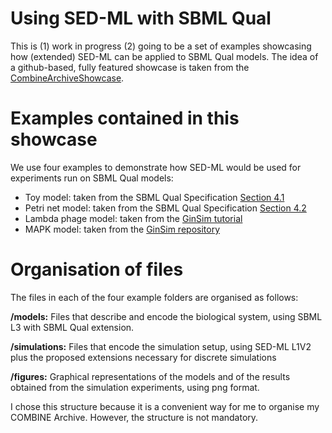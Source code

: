 # Using SED-ML with SBML Qual
This is 
(1) work in progress
(2) going to be a set of examples showcasing how (extended) SED-ML can be applied to SBML Qual models. 
The idea of a github-based, fully featured showcase is taken from the [CombineArchiveShowcase](https://github.com/SemsProject/CombineArchiveShowCase).  

# Examples contained in this showcase

We use four examples to demonstrate how SED-ML would be used for experiments run on SBML Qual models:

 * Toy model: taken from the SBML Qual Specification [Section 4.1](http://co.mbine.org/specifications/sbml.level-3.version-1.qual.version-1.release-1.pdf)
 * Petri net model: taken from the SBML Qual Specification [Section 4.2](http://co.mbine.org/specifications/sbml.level-3.version-1.qual.version-1.release-1.pdf)
 * Lambda phage model: taken from the [GinSim tutorial](http://compbio.igc.gulbenkian.pt/nmd/sites/compbio.igc.gulbenkian.pt.nmd/files/Practical_GINsim.pdf)
 * MAPK model: taken from the [GinSim repository](http://ginsim.org/node/173)

# Organisation of files
The files in each of the four example folders are organised as follows:

**/models:** Files that describe and encode the biological system, using SBML L3 with SBML Qual extension. 

**/simulations:** Files that encode the simulation setup, using SED-ML L1V2 plus the proposed extensions necessary for discrete simulations

**/figures:** Graphical representations of the models and of the results obtained from the simulation experiments, using png format.

I chose this structure because it is a convenient way for me to organise my COMBINE Archive. However, the structure is not mandatory.
